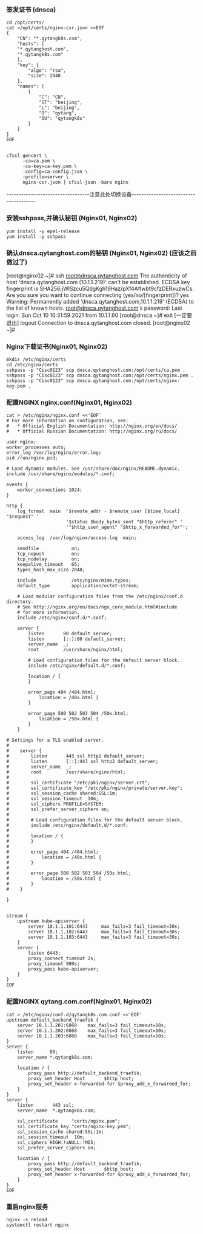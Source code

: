 ### 签发证书 (dnsca)
```shell script
cd /opt/certs/
cat >/opt/certs/nginx-csr.json <<EOF
{
    "CN": "*.qytangk8s.com",
    "hosts": [
    "*.qytanghost.com",
    "*.qytangk8s.com"
    ],
    "key": {
        "algo": "rsa",
        "size": 2048
    },
    "names": [
        {
            "C": "CN",
            "ST": "beijing",
            "L": "beijing",
            "O": "qytang",
            "OU": "qytangk8s"
        }
    ]
}
EOF


cfssl gencert \
      -ca=ca.pem \
      -ca-key=ca-key.pem \
      -config=ca-config.json \
      -profile=server \
      nginx-csr.json | cfssl-json -bare nginx

```
----------------------------------注意此处切换设备--------------------------------------

### 安装sshpass,并确认秘钥 (Nginx01, Nginx02)
```shell
yum install -y epel-release
yum install -y sshpass

```

### 确认dnsca.qytanghost.com的秘钥 (Nginx01, Nginx02) (应该之前做过了)
[root@nginx02 ~]# ssh root@dnsca.qytanghost.com
The authenticity of host 'dnsca.qytanghost.com (10.1.1.219)' can't be established.
ECDSA key fingerprint is SHA256:jWlSzcu5QdgKgh19Haz/pXf4AfIwbt9cfzDERxuzwCs.
Are you sure you want to continue connecting (yes/no/[fingerprint])? yes
Warning: Permanently added 'dnsca.qytanghost.com,10.1.1.219' (ECDSA) to the list of known hosts.
root@dnsca.qytanghost.com's password:
Last login: Sun Oct 10 16:31:59 2021 from 10.1.1.60
[root@dnsca ~]# exit [一定要退出]
logout
Connection to dnsca.qytanghost.com closed.
[root@nginx02 ~]#



### Nginx下载证书(Nginx01, Nginx02)
```shell
mkdir /etc/nginx/certs
cd /etc/nginx/certs
sshpass -p "Cisc0123" scp dnsca.qytanghost.com:/opt/certs/ca.pem .
sshpass -p "Cisc0123" scp dnsca.qytanghost.com:/opt/certs/nginx.pem .
sshpass -p "Cisc0123" scp dnsca.qytanghost.com:/opt/certs/nginx-key.pem .

```

### 配置NGINX nginx.conf(Nginx01, Nginx02)
```shell script
cat > /etc/nginx/nginx.conf <<'EOF'
# For more information on configuration, see:
#   * Official English Documentation: http://nginx.org/en/docs/
#   * Official Russian Documentation: http://nginx.org/ru/docs/

user nginx;
worker_processes auto;
error_log /var/log/nginx/error.log;
pid /run/nginx.pid;

# Load dynamic modules. See /usr/share/doc/nginx/README.dynamic.
include /usr/share/nginx/modules/*.conf;

events {
    worker_connections 1024;
}

http {
    log_format  main  '$remote_addr - $remote_user [$time_local] "$request" '
                      '$status $body_bytes_sent "$http_referer" '
                      '"$http_user_agent" "$http_x_forwarded_for"';

    access_log  /var/log/nginx/access.log  main;

    sendfile            on;
    tcp_nopush          on;
    tcp_nodelay         on;
    keepalive_timeout   65;
    types_hash_max_size 2048;

    include             /etc/nginx/mime.types;
    default_type        application/octet-stream;

    # Load modular configuration files from the /etc/nginx/conf.d directory.
    # See http://nginx.org/en/docs/ngx_core_module.html#include
    # for more information.
    include /etc/nginx/conf.d/*.conf;

    server {
        listen       80 default_server;
        listen       [::]:80 default_server;
        server_name  _;
        root         /usr/share/nginx/html;

        # Load configuration files for the default server block.
        include /etc/nginx/default.d/*.conf;

        location / {
        }

        error_page 404 /404.html;
            location = /40x.html {
        }

        error_page 500 502 503 504 /50x.html;
            location = /50x.html {
        }
    }

# Settings for a TLS enabled server.
#
#    server {
#        listen       443 ssl http2 default_server;
#        listen       [::]:443 ssl http2 default_server;
#        server_name  _;
#        root         /usr/share/nginx/html;
#
#        ssl_certificate "/etc/pki/nginx/server.crt";
#        ssl_certificate_key "/etc/pki/nginx/private/server.key";
#        ssl_session_cache shared:SSL:1m;
#        ssl_session_timeout  10m;
#        ssl_ciphers PROFILE=SYSTEM;
#        ssl_prefer_server_ciphers on;
#
#        # Load configuration files for the default server block.
#        include /etc/nginx/default.d/*.conf;
#
#        location / {
#        }
#
#        error_page 404 /404.html;
#            location = /40x.html {
#        }
#
#        error_page 500 502 503 504 /50x.html;
#            location = /50x.html {
#        }
#    }

}


stream {
    upstream kube-apiserver {
        server 10.1.1.101:6443     max_fails=3 fail_timeout=30s;
        server 10.1.1.102:6443     max_fails=3 fail_timeout=30s;
        server 10.1.1.103:6443     max_fails=3 fail_timeout=30s;
    }
    server {
        listen 6443;
        proxy_connect_timeout 2s;
        proxy_timeout 900s;
        proxy_pass kube-apiserver;
    }
}
EOF

```

### 配置NGINX qytang.com.conf(Nginx01, Nginx02)
```shell script
cat > /etc/nginx/conf.d/qytangk8s.com.conf <<'EOF'
upstream default_backend_traefik {
    server 10.1.1.201:6868    max_fails=3 fail_timeout=10s;
    server 10.1.1.202:6868    max_fails=3 fail_timeout=10s;
    server 10.1.1.203:6868    max_fails=3 fail_timeout=10s;
}
server {
    listen      80;
    server_name *.qytangk8s.com;

    location / {
        proxy_pass http://default_backend_traefik;
        proxy_set_header Host       $http_host;
        proxy_set_header x-forwarded-for $proxy_add_x_forwarded_for;
    }
}
server {
    listen       443 ssl;
    server_name  *.qytangk8s.com;

    ssl_certificate     "certs/nginx.pem";
    ssl_certificate_key "certs/nginx-key.pem";
    ssl_session_cache shared:SSL:1m;
    ssl_session_timeout  10m;
    ssl_ciphers HIGH:!aNULL:!MD5;
    ssl_prefer_server_ciphers on;

    location / {
        proxy_pass http://default_backend_traefik;
        proxy_set_header Host       $http_host;
        proxy_set_header x-forwarded-for $proxy_add_x_forwarded_for;
    }
}
EOF

```

### 重启nginx服务
```shell
nginx -s reload
systemctl restart nginx

```